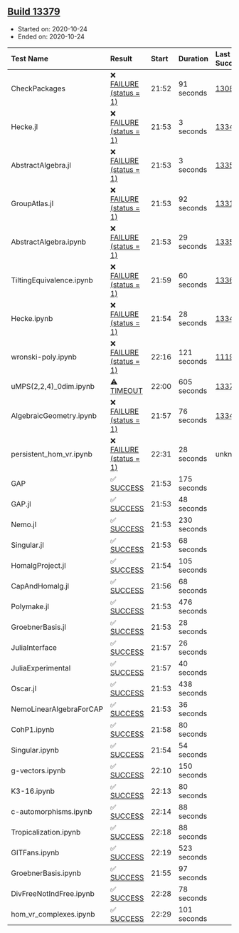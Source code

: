 ## [Build 13379](https://oscarci.mathematik.uni-kl.de/job/oscar/13379/)

* Started on: 2020-10-24
* Ended on: 2020-10-24

| Test Name    | Result | Start | Duration | Last Success | First Failure |
|:-------------|:-------|:------|:---------|:-------------|:--------------|
| CheckPackages | ❌ [FAILURE (status = 1)](https://oscarci.mathematik.uni-kl.de/job/oscar/13379/artifact/logs/build-13379/CheckPackages.log) | 21:52 | 91 seconds | [13085](https://oscarci.mathematik.uni-kl.de/job/oscar/13085/) | [13086](https://oscarci.mathematik.uni-kl.de/job/oscar/13086/) |
| Hecke.jl | ❌ [FAILURE (status = 1)](https://oscarci.mathematik.uni-kl.de/job/oscar/13379/artifact/logs/build-13379/Hecke.jl.log) | 21:53 | 3 seconds | [13341](https://oscarci.mathematik.uni-kl.de/job/oscar/13341/) | [13342](https://oscarci.mathematik.uni-kl.de/job/oscar/13342/) |
| AbstractAlgebra.jl | ❌ [FAILURE (status = 1)](https://oscarci.mathematik.uni-kl.de/job/oscar/13379/artifact/logs/build-13379/AbstractAlgebra.jl.log) | 21:53 | 3 seconds | [13355](https://oscarci.mathematik.uni-kl.de/job/oscar/13355/) | [13356](https://oscarci.mathematik.uni-kl.de/job/oscar/13356/) |
| GroupAtlas.jl | ❌ [FAILURE (status = 1)](https://oscarci.mathematik.uni-kl.de/job/oscar/13379/artifact/logs/build-13379/GroupAtlas.jl.log) | 21:53 | 92 seconds | [13311](https://oscarci.mathematik.uni-kl.de/job/oscar/13311/) | [13312](https://oscarci.mathematik.uni-kl.de/job/oscar/13312/) |
| AbstractAlgebra.ipynb | ❌ [FAILURE (status = 1)](https://oscarci.mathematik.uni-kl.de/job/oscar/13379/artifact/logs/build-13379/AbstractAlgebra.ipynb.log) | 21:53 | 29 seconds | [13355](https://oscarci.mathematik.uni-kl.de/job/oscar/13355/) | [13356](https://oscarci.mathematik.uni-kl.de/job/oscar/13356/) |
| TiltingEquivalence.ipynb | ❌ [FAILURE (status = 1)](https://oscarci.mathematik.uni-kl.de/job/oscar/13379/artifact/logs/build-13379/TiltingEquivalence.ipynb.log) | 21:59 | 60 seconds | [13368](https://oscarci.mathematik.uni-kl.de/job/oscar/13368/) | [13369](https://oscarci.mathematik.uni-kl.de/job/oscar/13369/) |
| Hecke.ipynb | ❌ [FAILURE (status = 1)](https://oscarci.mathematik.uni-kl.de/job/oscar/13379/artifact/logs/build-13379/Hecke.ipynb.log) | 21:54 | 28 seconds | [13341](https://oscarci.mathematik.uni-kl.de/job/oscar/13341/) | [13342](https://oscarci.mathematik.uni-kl.de/job/oscar/13342/) |
| wronski-poly.ipynb | ❌ [FAILURE (status = 1)](https://oscarci.mathematik.uni-kl.de/job/oscar/13379/artifact/logs/build-13379/wronski-poly.ipynb.log) | 22:16 | 121 seconds | [11192](https://oscarci.mathematik.uni-kl.de/job/oscar/11192/) | [11193](https://oscarci.mathematik.uni-kl.de/job/oscar/11193/) |
| uMPS(2,2,4)_0dim.ipynb | ⚠ [TIMEOUT](https://oscarci.mathematik.uni-kl.de/job/oscar/13379/artifact/logs/build-13379/uMPS-2-2-4-_0dim.ipynb.log) | 22:00 | 605 seconds | [13378](https://oscarci.mathematik.uni-kl.de/job/oscar/13378/) | [13379](https://oscarci.mathematik.uni-kl.de/job/oscar/13379/) |
| AlgebraicGeometry.ipynb | ❌ [FAILURE (status = 1)](https://oscarci.mathematik.uni-kl.de/job/oscar/13379/artifact/logs/build-13379/AlgebraicGeometry.ipynb.log) | 21:57 | 76 seconds | [13341](https://oscarci.mathematik.uni-kl.de/job/oscar/13341/) | [13342](https://oscarci.mathematik.uni-kl.de/job/oscar/13342/) |
| persistent_hom_vr.ipynb | ❌ [FAILURE (status = 1)](https://oscarci.mathematik.uni-kl.de/job/oscar/13379/artifact/logs/build-13379/persistent_hom_vr.ipynb.log) | 22:31 | 28 seconds | unknown | unknown |
| GAP | ✅ [SUCCESS](https://oscarci.mathematik.uni-kl.de/job/oscar/13379/artifact/logs/build-13379/GAP.log) | 21:53 | 175 seconds |  |  |
| GAP.jl | ✅ [SUCCESS](https://oscarci.mathematik.uni-kl.de/job/oscar/13379/artifact/logs/build-13379/GAP.jl.log) | 21:53 | 48 seconds |  |  |
| Nemo.jl | ✅ [SUCCESS](https://oscarci.mathematik.uni-kl.de/job/oscar/13379/artifact/logs/build-13379/Nemo.jl.log) | 21:53 | 230 seconds |  |  |
| Singular.jl | ✅ [SUCCESS](https://oscarci.mathematik.uni-kl.de/job/oscar/13379/artifact/logs/build-13379/Singular.jl.log) | 21:53 | 68 seconds |  |  |
| HomalgProject.jl | ✅ [SUCCESS](https://oscarci.mathematik.uni-kl.de/job/oscar/13379/artifact/logs/build-13379/HomalgProject.jl.log) | 21:54 | 105 seconds |  |  |
| CapAndHomalg.jl | ✅ [SUCCESS](https://oscarci.mathematik.uni-kl.de/job/oscar/13379/artifact/logs/build-13379/CapAndHomalg.jl.log) | 21:56 | 68 seconds |  |  |
| Polymake.jl | ✅ [SUCCESS](https://oscarci.mathematik.uni-kl.de/job/oscar/13379/artifact/logs/build-13379/Polymake.jl.log) | 21:53 | 476 seconds |  |  |
| GroebnerBasis.jl | ✅ [SUCCESS](https://oscarci.mathematik.uni-kl.de/job/oscar/13379/artifact/logs/build-13379/GroebnerBasis.jl.log) | 21:53 | 28 seconds |  |  |
| JuliaInterface | ✅ [SUCCESS](https://oscarci.mathematik.uni-kl.de/job/oscar/13379/artifact/logs/build-13379/JuliaInterface.log) | 21:57 | 26 seconds |  |  |
| JuliaExperimental | ✅ [SUCCESS](https://oscarci.mathematik.uni-kl.de/job/oscar/13379/artifact/logs/build-13379/JuliaExperimental.log) | 21:57 | 40 seconds |  |  |
| Oscar.jl | ✅ [SUCCESS](https://oscarci.mathematik.uni-kl.de/job/oscar/13379/artifact/logs/build-13379/Oscar.jl.log) | 21:53 | 438 seconds |  |  |
| NemoLinearAlgebraForCAP | ✅ [SUCCESS](https://oscarci.mathematik.uni-kl.de/job/oscar/13379/artifact/logs/build-13379/NemoLinearAlgebraForCAP.log) | 21:53 | 36 seconds |  |  |
| CohP1.ipynb | ✅ [SUCCESS](https://oscarci.mathematik.uni-kl.de/job/oscar/13379/artifact/logs/build-13379/CohP1.ipynb.log) | 21:58 | 80 seconds |  |  |
| Singular.ipynb | ✅ [SUCCESS](https://oscarci.mathematik.uni-kl.de/job/oscar/13379/artifact/logs/build-13379/Singular.ipynb.log) | 21:54 | 54 seconds |  |  |
| g-vectors.ipynb | ✅ [SUCCESS](https://oscarci.mathematik.uni-kl.de/job/oscar/13379/artifact/logs/build-13379/g-vectors.ipynb.log) | 22:10 | 150 seconds |  |  |
| K3-16.ipynb | ✅ [SUCCESS](https://oscarci.mathematik.uni-kl.de/job/oscar/13379/artifact/logs/build-13379/K3-16.ipynb.log) | 22:13 | 80 seconds |  |  |
| c-automorphisms.ipynb | ✅ [SUCCESS](https://oscarci.mathematik.uni-kl.de/job/oscar/13379/artifact/logs/build-13379/c-automorphisms.ipynb.log) | 22:14 | 88 seconds |  |  |
| Tropicalization.ipynb | ✅ [SUCCESS](https://oscarci.mathematik.uni-kl.de/job/oscar/13379/artifact/logs/build-13379/Tropicalization.ipynb.log) | 22:18 | 88 seconds |  |  |
| GITFans.ipynb | ✅ [SUCCESS](https://oscarci.mathematik.uni-kl.de/job/oscar/13379/artifact/logs/build-13379/GITFans.ipynb.log) | 22:19 | 523 seconds |  |  |
| GroebnerBasis.ipynb | ✅ [SUCCESS](https://oscarci.mathematik.uni-kl.de/job/oscar/13379/artifact/logs/build-13379/GroebnerBasis.ipynb.log) | 21:55 | 97 seconds |  |  |
| DivFreeNotIndFree.ipynb | ✅ [SUCCESS](https://oscarci.mathematik.uni-kl.de/job/oscar/13379/artifact/logs/build-13379/DivFreeNotIndFree.ipynb.log) | 22:28 | 78 seconds |  |  |
| hom_vr_complexes.ipynb | ✅ [SUCCESS](https://oscarci.mathematik.uni-kl.de/job/oscar/13379/artifact/logs/build-13379/hom_vr_complexes.ipynb.log) | 22:29 | 101 seconds |  |  |
